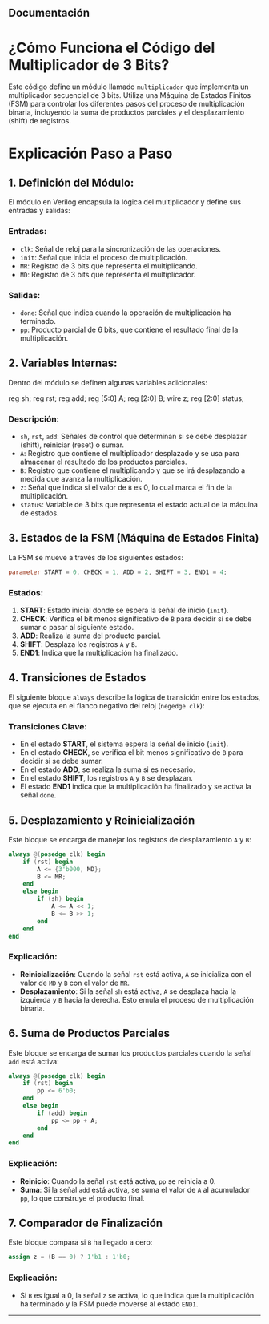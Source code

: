 ## Documentación

# ¿Cómo Funciona el Código del Multiplicador de 3 Bits?

Este código define un módulo llamado `multiplicador` que implementa un multiplicador secuencial de 3 bits. Utiliza una Máquina de Estados Finitos (FSM) para controlar los diferentes pasos del proceso de multiplicación binaria, incluyendo la suma de productos parciales y el desplazamiento (shift) de registros.

# Explicación Paso a Paso

## 1. Definición del Módulo:

El módulo en Verilog encapsula la lógica del multiplicador y define sus entradas y salidas:

### Entradas:

+ `clk`: Señal de reloj para la sincronización de las operaciones.
+ `init`: Señal que inicia el proceso de multiplicación.
+ `MR`: Registro de 3 bits que representa el multiplicando.
+ `MD`: Registro de 3 bits que representa el multiplicador.

### Salidas:

+ `done`: Señal que indica cuando la operación de multiplicación ha terminado.
+ `pp`: Producto parcial de 6 bits, que contiene el resultado final de la multiplicación.

## 2. Variables Internas:

Dentro del módulo se definen algunas variables adicionales:

reg sh;
reg rst;
reg add;
reg [5:0] A;
reg [2:0] B;
wire z;
reg [2:0] status;


### Descripción:

+ `sh`, `rst`, `add`: Señales de control que determinan si se debe desplazar (shift), reiniciar (reset) o sumar.
+ `A`: Registro que contiene el multiplicador desplazado y se usa para almacenar el resultado de los productos parciales.
+ `B`: Registro que contiene el multiplicando y que se irá desplazando a medida que avanza la multiplicación.
+ `z`: Señal que indica si el valor de `B` es 0, lo cual marca el fin de la multiplicación.
+ `status`: Variable de 3 bits que representa el estado actual de la máquina de estados.

## 3. Estados de la FSM (Máquina de Estados Finita)

La FSM se mueve a través de los siguientes estados:

```verilog
parameter START = 0, CHECK = 1, ADD = 2, SHIFT = 3, END1 = 4;
```

### Estados:

1. **START**: Estado inicial donde se espera la señal de inicio (`init`).
2. **CHECK**: Verifica el bit menos significativo de `B` para decidir si se debe sumar o pasar al siguiente estado.
3. **ADD**: Realiza la suma del producto parcial.
4. **SHIFT**: Desplaza los registros `A` y `B`.
5. **END1**: Indica que la multiplicación ha finalizado.

## 4. Transiciones de Estados

El siguiente bloque `always` describe la lógica de transición entre los estados, que se ejecuta en el flanco negativo del reloj (`negedge clk`):


### Transiciones Clave:

- En el estado **START**, el sistema espera la señal de inicio (`init`).
- En el estado **CHECK**, se verifica el bit menos significativo de `B` para decidir si se debe sumar.
- En el estado **ADD**, se realiza la suma si es necesario.
- En el estado **SHIFT**, los registros `A` y `B` se desplazan.
- El estado **END1** indica que la multiplicación ha finalizado y se activa la señal `done`.

## 5. Desplazamiento y Reinicialización

Este bloque se encarga de manejar los registros de desplazamiento `A` y `B`:

```verilog
always @(posedge clk) begin
    if (rst) begin
        A <= {3'b000, MD};
        B <= MR;
    end
    else begin 
        if (sh) begin
            A <= A << 1;
            B <= B >> 1;
        end
    end
end
```

### Explicación:

- **Reinicialización**: Cuando la señal `rst` está activa, `A` se inicializa con el valor de `MD` y `B` con el valor de `MR`.
- **Desplazamiento**: Si la señal `sh` está activa, `A` se desplaza hacia la izquierda y `B` hacia la derecha. Esto emula el proceso de multiplicación binaria.

## 6. Suma de Productos Parciales

Este bloque se encarga de sumar los productos parciales cuando la señal `add` está activa:

```verilog
always @(posedge clk) begin
    if (rst) begin
        pp <= 6'b0;
    end
    else begin 
        if (add) begin
            pp <= pp + A;
        end
    end
end
```

### Explicación:

- **Reinicio**: Cuando la señal `rst` está activa, `pp` se reinicia a 0.
- **Suma**: Si la señal `add` está activa, se suma el valor de `A` al acumulador `pp`, lo que construye el producto final.

## 7. Comparador de Finalización

Este bloque compara si `B` ha llegado a cero:

```verilog
assign z = (B == 0) ? 1'b1 : 1'b0;
```

### Explicación:

- Si `B` es igual a 0, la señal `z` se activa, lo que indica que la multiplicación ha terminado y la FSM puede moverse al estado `END1`.

---

